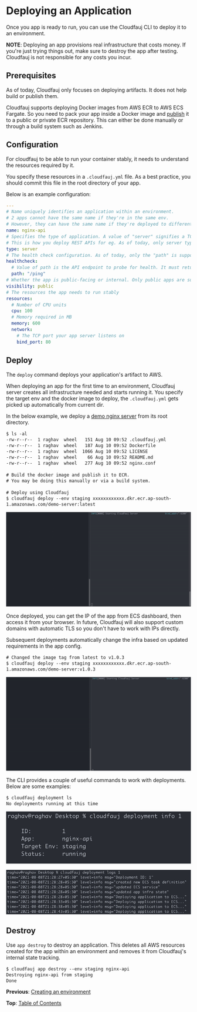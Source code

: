 # Deploying an Application
Once you app is ready to run, you can use the Cloudfauj CLI to deploy it to an environment.

**NOTE**: Deploying an app provisions real infrastructure that costs money. If you're just trying things out, make sure to destroy the app after testing. Cloudfauj is not responsible for any costs you incur.

## Prerequisites
As of today, Cloudfauj only focuses on deploying artifacts. It does not help build or publish them.

Cloudfauj supports deploying Docker images from AWS ECR to AWS ECS Fargate. So you need to pack your app inside a Docker image and [publish](https://docs.aws.amazon.com/AmazonECR/latest/userguide/docker-push-ecr-image.html) it to a public or private ECR repository. This can either be done manually or through a build system such as Jenkins.

## Configuration
For cloudfauj to be able to run your container stably, it needs to understand the resources required by it.

You specify these resources in a `.cloudfauj.yml` file. As a best practice, you should commit this file in the root directory of your app.

Below is an example configuration:
```yaml
---
# Name uniquely identifies an application within an environment.
# 2 apps cannot have the same name if they're in the same env.
# However, they can have the same name if they're deployed to different envs.
name: nginx-api
# Specifies the type of application. A value of "server" signifies a TCP server.
# This is how you deploy REST APIs for eg. As of today, only server type is supported.
type: server
# The health check configuration. As of today, only the "path" is supported.
healthcheck:
  # Value of path is the API endpoint to probe for health. It must return 200.
  path: "/ping"
# Whether the app is public-facing or internal. Only public apps are supported as of now.
visibility: public
# The resources the app needs to run stably
resources:
  # Number of CPU units
  cpu: 100
  # Memory required in MB
  memory: 600
  network:
    # The TCP port your app server listens on
    bind_port: 80
``` 

## Deploy
The `deploy` command deploys your application's artifact to AWS.

When deploying an app for the first time to an environment, Cloudfauj server creates all infrastructure needed and starts running it. You specify the target env and the docker image to deploy, the `.cloudfauj.yml` gets picked up automatically from current dir.

In the below example, we deploy a [demo nginx server](https://github.com/cloudfauj/demo-server) from its root directory.

```
$ ls -al
-rw-r--r--  1 raghav  wheel   151 Aug 10 09:52 .cloudfauj.yml
-rw-r--r--  1 raghav  wheel   187 Aug 10 09:52 Dockerfile
-rw-r--r--  1 raghav  wheel  1066 Aug 10 09:52 LICENSE
-rw-r--r--  1 raghav  wheel    66 Aug 10 09:52 README.md
-rw-r--r--  1 raghav  wheel   277 Aug 10 09:52 nginx.conf

# Build the docker image and publish it to ECR.
# You may be doing this manually or via a build system.

# Deploy using Cloudfauj
$ cloudfauj deploy --env staging xxxxxxxxxxxx.dkr.ecr.ap-south-1.amazonaws.com/demo-server:latest
```

![Create application](./assets/create-app.gif)

Once deployed, you can get the IP of the app from ECS dashboard, then access it from your browser. In future, Cloudfauj will also support custom domains with automatic TLS so you don't have to work with IPs directly.

Subsequent deployments automatically change the infra based on updated requirements in the app config.

```
# Changed the image tag from latest to v1.0.3
$ cloudfauj deploy --env staging xxxxxxxxxxxx.dkr.ecr.ap-south-1.amazonaws.com/demo-server:v1.0.3
```

![Deploy application](./assets/deploy-app.gif)

The CLI provides a couple of useful commands to work with deployments. Below are some examples:

```
$ cloudfauj deployment ls
No deployments running at this time
```

![Deployment info](./assets/deployment-info.png)

![Deployment logs](./assets/deployment-logs.png)

## Destroy
Use `app destroy` to destroy an application. This deletes all AWS resources created for the app within an environment and removes it from Cloudfauj's internal state tracking.

```
$ cloudfauj app destroy --env staging nginx-api
Destroying nginx-api from staging
Done
```

**Previous**: [Creating an environment](./create-env.md)

**Top**: [Table of Contents](../README.md#documentation)
